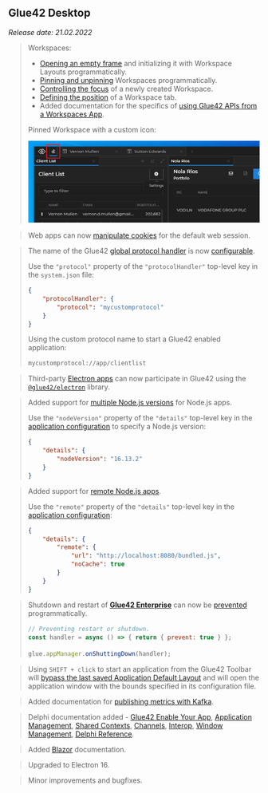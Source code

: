 ## Glue42 Desktop

*Release date: 21.02.2022*

<glue42 name="addClass" class="newFeatures" element="p" text="New Features">

> Workspaces:
>
> - [Opening an empty frame](../../../glue42-concepts/windows/workspaces/javascript/index.html#frame-empty_frame) and initializing it with Workspace Layouts programmatically.
> - [Pinning and unpinning](../../../glue42-concepts/windows/workspaces/javascript/index.html#workspace-pinning__unpinning_workspaces) Workspaces programmatically.
> - [Controlling the focus](../../../glue42-concepts/windows/workspaces/javascript/index.html#workspace-focusing_a_workspace) of a newly created Workspace.
> - [Defining the position](../../../glue42-concepts/windows/workspaces/javascript/index.html#workspace-positioning_a_workspace) of a Workspace tab.
> - Added documentation for the specifics of [using Glue42 APIs from a Workspaces App](../../../glue42-concepts/windows/workspaces/overview/index.html#extending_workspaces-using_glue42_apis_in_the_frame).
>
> Pinned Workspace with a custom icon:
>
> ![Pinned Workspace](../../../images/workspaces/pinned-workspace.png)

> Web apps can now [manipulate cookies](../../../glue42-concepts/glue42-platform-features/index.html#cookies) for the default web session.

> The name of the Glue42 [global protocol handler](../../../glue42-concepts/glue42-platform-features/index.html#global_protocol_handler) is now [configurable](../../how-to/rebrand-glue42/functionality/index.html#other_system_configurations-global_protocol_handler).
>
> Use the `"protocol"` property of the `"protocolHandler"` top-level key in the `system.json` file:
>
> ```json
> {
>     "protocolHandler": {
>         "protocol": "mycustomprotocol"
>     }
> }
> ```
>
> Using the custom protocol name to start a Glue42 enabled application:
>
> ```cmd
> mycustomprotocol://app/clientlist
> ```

> Third-party [Electron apps](../../how-to/glue42-enable-your-app/electron/index.html) can now participate in Glue42 using the [`@glue42/electron`](https://www.npmjs.com/package/@glue42/electron) library.

> Added support for [multiple Node.js versions](../../../developers/configuration/application/index.html#application_configuration-nodejs-using_different_nodejs_versions) for Node.js apps.
>
> Use the `"nodeVersion"` property of the `"details"` top-level key in the [application configuration](../../../developers/configuration/application/index.html#application_configuration-nodejs) to specify a Node.js version:
>
> ```json
> {
>     "details": {
>         "nodeVersion": "16.13.2"
>     }
> }
> ```

> Added support for [remote Node.js apps](../../../developers/configuration/application/index.html#application_configuration-nodejs-remote).
>
> Use the `"remote"` property of the `"details"` top-level key in the [application configuration](../../../developers/configuration/application/index.html#application_configuration-nodejs):
>
> ```json
> {
>     "details": {
>         "remote": {
>             "url": "http://localhost:8080/bundled.js",
>             "noCache": true
>         }
>     }
> }
> ```

> Shutdown and restart of [**Glue42 Enterprise**](https://glue42.com/enterprise/) can now be [prevented](../../../glue42-concepts/application-management/javascript/index.html#events-shutdown_event) programmatically.
>
> ```javascript
> // Preventing restart or shutdown.
> const handler = async () => { return { prevent: true } };
>
> glue.appManager.onShuttingDown(handler);
> ```

> Using `SHIFT + click` to start an application from the Glue42 Toolbar will [bypass the last saved Application Default Layout](../../../glue42-concepts/windows/layouts/overview/index.html#bypassing_application_default_layouts) and will open the application window with the bounds specified in its configuration file.

> Added documentation for [publishing metrics with Kafka](../../../glue42-concepts/metrics/overview/index.html#publishing-publishing_with_kafka).

> Delphi documentation added - [Glue42 Enable Your App](../../how-to/glue42-enable-your-app/delphi/index.html), [Application Management](../../../glue42-concepts/application-management/delphi/index.html), [Shared Contexts](../../../glue42-concepts/data-sharing-between-apps/shared-contexts/delphi/index.html), [Channels](../../../glue42-concepts/data-sharing-between-apps/channels/delphi/index.html), [Interop](../../../glue42-concepts/data-sharing-between-apps/interop/delphi/index.html), [Window Management](../../../glue42-concepts/windows/window-management/delphi/index.html), [Delphi Reference](../../how-to/glue42-enable-your-app/delphi/index.html#comdelphi_reference).

> Added [Blazor](../../how-to/glue42-enable-your-app/blazor/index.html) documentation.

<glue42 name="addClass" class="bugFixes" element="p" text="Improvements and Bug Fixes">

> Upgraded to Electron 16.

> Minor improvements and bugfixes.
